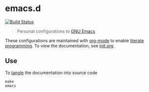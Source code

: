 # emacs.d
[![Build Status](https://travis-ci.org/EricCrosson/emacs.d.svg?branch=master)](https://travis-ci.org/EricCrosson/emacs.d)

> Personal configurations to [GNU Emacs]

These configurations are maintained with [org-mode] to enable
[literate programming].  To view the documentation, see [init.org].

## Use

To [tangle] the documentation into source code

``` shell
make
emacs
```

[GNU Emacs]: https://www.gnu.org/software/emacs/
[org-mode]: http://orgmode.org/
[literate programming]: https://en.m.wikipedia.org/wiki/Literate_programming
[init.org]: https://github.com/EricCrosson/emacs.d/blob/master/init.org
[tangle]: http://orgmode.org/manual/Extracting-source-code.html
